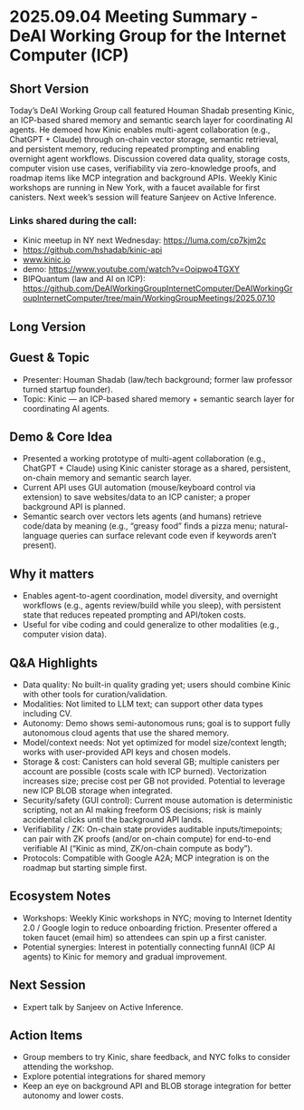 # 2025.09.04 Meeting Summary - DeAI Working Group for the Internet Computer (ICP)

## Short Version
Today’s DeAI Working Group call featured Houman Shadab presenting Kinic, an ICP-based shared memory and semantic search layer for coordinating AI agents. He demoed how Kinic enables multi-agent collaboration (e.g., ChatGPT + Claude) through on-chain vector storage, semantic retrieval, and persistent memory, reducing repeated prompting and enabling overnight agent workflows. Discussion covered data quality, storage costs, computer vision use cases, verifiability via zero-knowledge proofs, and roadmap items like MCP integration and background APIs. Weekly Kinic workshops are running in New York, with a faucet available for first canisters. Next week’s session will feature Sanjeev on Active Inference.

### Links shared during the call:
* Kinic meetup in NY next Wednesday: https://luma.com/cp7kjm2c 
* https://github.com/hshadab/kinic-api
* www.kinic.io
* demo: https://www.youtube.com/watch?v=Ooipwo4TGXY
* BIPQuantum (law and AI on ICP): https://github.com/DeAIWorkingGroupInternetComputer/DeAIWorkingGroupInternetComputer/tree/main/WorkingGroupMeetings/2025.07.10

## Long Version
## Guest & Topic

* Presenter: Houman Shadab (law/tech background; former law professor turned startup founder).
* Topic: Kinic — an ICP-based shared memory + semantic search layer for coordinating AI agents.

## Demo & Core Idea

* Presented a working prototype of multi-agent collaboration (e.g., ChatGPT + Claude) using Kinic canister storage as a shared, persistent, on-chain memory and semantic search layer.
* Current API uses GUI automation (mouse/keyboard control via extension) to save websites/data to an ICP canister; a proper background API is planned.
* Semantic search over vectors lets agents (and humans) retrieve code/data by meaning (e.g., “greasy food” finds a pizza menu; natural-language queries can surface relevant code even if keywords aren’t present).

## Why it matters

* Enables agent-to-agent coordination, model diversity, and overnight workflows (e.g., agents review/build while you sleep), with persistent state that reduces repeated prompting and API/token costs.
* Useful for vibe coding and could generalize to other modalities (e.g., computer vision data).

## Q\&A Highlights

* Data quality: No built-in quality grading yet; users should combine Kinic with other tools for curation/validation.
* Modalities: Not limited to LLM text; can support other data types including CV.
* Autonomy: Demo shows semi-autonomous runs; goal is to support fully autonomous cloud agents that use the shared memory.
* Model/context needs: Not yet optimized for model size/context length; works with user-provided API keys and chosen models.
* Storage & cost: Canisters can hold several GB; multiple canisters per account are possible (costs scale with ICP burned). Vectorization increases size; precise cost per GB not provided. Potential to leverage new ICP BLOB storage when integrated.
* Security/safety (GUI control): Current mouse automation is deterministic scripting, not an AI making freeform OS decisions; risk is mainly accidental clicks until the background API lands.
* Verifiability / ZK: On-chain state provides auditable inputs/timepoints; can pair with ZK proofs (and/or on-chain compute) for end-to-end verifiable AI (“Kinic as mind, ZK/on-chain compute as body”).
* Protocols: Compatible with Google A2A; MCP integration is on the roadmap but starting simple first.

## Ecosystem Notes

* Workshops: Weekly Kinic workshops in NYC; moving to Internet Identity 2.0 / Google login to reduce onboarding friction. Presenter offered a token faucet (email him) so attendees can spin up a first canister.
* Potential synergies: Interest in potentially connecting funnAI (ICP AI agents) to Kinic for memory and gradual improvement.

## Next Session

* Expert talk by Sanjeev on Active Inference.

## Action Items

* Group members to try Kinic, share feedback, and NYC folks to consider attending the workshop.
* Explore potential integrations for shared memory
* Keep an eye on background API and BLOB storage integration for better autonomy and lower costs.